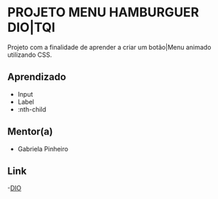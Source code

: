  # PROJETO MENU HAMBURGUER DIO|TQI  
Projeto com a finalidade de aprender a criar um botão|Menu animado utilizando CSS.  

## Aprendizado  

- Input  
- Label  
- :nth-child  

## Mentor(a)

- Gabriela Pinheiro

## Link  

-[DIO](https://www.dio.me/)






